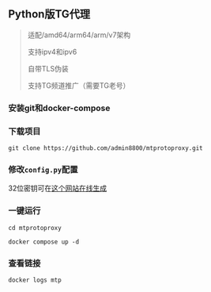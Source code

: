 ## Python版TG代理 ##

>适配/amd64/arm64/arm/v7架构
>
>支持ipv4和ipv6
>
>自带TLS伪装
>
>支持TG频道推广（需要TG老号）

### 安装git和docker-compose

### 下载项目
```
git clone https://github.com/admin8800/mtprotoproxy.git
```
### 修改`config.py`配置

32位密钥可在[这个网站在线生成](https://www.bejson.com/math/hex_gen/)

### 一键运行
```
cd mtprotoproxy
```
```
docker compose up -d
```

### 查看链接

```
docker logs mtp
```
